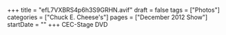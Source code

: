 +++
title = "efL7VXBRS4p6h3S9GRHN.avif"
draft = false
tags = ["Photos"]
categories = ["Chuck E. Cheese's"]
pages = ["December 2012 Show"]
startDate = ""
+++
CEC-Stage DVD
